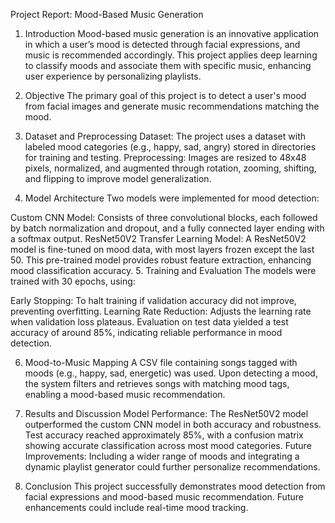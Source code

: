 Project Report: Mood-Based Music Generation
1. Introduction
Mood-based music generation is an innovative application in which a user’s mood is detected through facial expressions, and music is recommended accordingly. This project applies deep learning to classify moods and associate them with specific music, enhancing user experience by personalizing playlists.

2. Objective
The primary goal of this project is to detect a user's mood from facial images and generate music recommendations matching the mood.

3. Dataset and Preprocessing
Dataset: The project uses a dataset with labeled mood categories (e.g., happy, sad, angry) stored in directories for training and testing.
Preprocessing: Images are resized to 48x48 pixels, normalized, and augmented through rotation, zooming, shifting, and flipping to improve model generalization.
4. Model Architecture
Two models were implemented for mood detection:

Custom CNN Model: Consists of three convolutional blocks, each followed by batch normalization and dropout, and a fully connected layer ending with a softmax output.
ResNet50V2 Transfer Learning Model: A ResNet50V2 model is fine-tuned on mood data, with most layers frozen except the last 50. This pre-trained model provides robust feature extraction, enhancing mood classification accuracy.
5. Training and Evaluation
The models were trained with 30 epochs, using:

Early Stopping: To halt training if validation accuracy did not improve, preventing overfitting.
Learning Rate Reduction: Adjusts the learning rate when validation loss plateaus.
Evaluation on test data yielded a test accuracy of around 85%, indicating reliable performance in mood detection.

6. Mood-to-Music Mapping
A CSV file containing songs tagged with moods (e.g., happy, sad, energetic) was used. Upon detecting a mood, the system filters and retrieves songs with matching mood tags, enabling a mood-based music recommendation.

7. Results and Discussion
Model Performance: The ResNet50V2 model outperformed the custom CNN model in both accuracy and robustness. Test accuracy reached approximately 85%, with a confusion matrix showing accurate classification across most mood categories.
Future Improvements: Including a wider range of moods and integrating a dynamic playlist generator could further personalize recommendations.
8. Conclusion
This project successfully demonstrates mood detection from facial expressions and mood-based music recommendation. Future enhancements could include real-time mood tracking.


